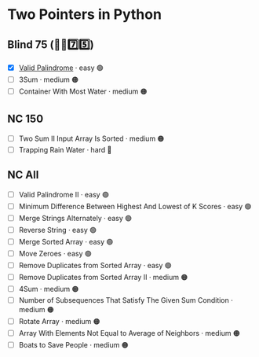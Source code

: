 # Two Pointers in Python


## Blind 75 (🧑‍🦯7️⃣5️⃣)
- [x] [Valid Palindrome](https://github.com/flenhu/leetcode/blob/main/Python/02_twoPointers/125_validPalindrome.ipynb) · easy 🟢  
- [ ] 3Sum · medium 🟠
- [ ] Container With Most Water · medium 🟠

## NC 150

- [ ] Two Sum II Input Array Is Sorted · medium 🟠
- [ ] Trapping Rain Water · hard 🔴

## NC All
- [ ] Valid Palindrome II · easy 🟢  
- [ ] Minimum Difference Between Highest And Lowest of K Scores · easy 🟢 
- [ ] Merge Strings Alternately · easy 🟢  
- [ ] Reverse String · easy 🟢  
- [ ] Merge Sorted Array · easy 🟢  
- [ ] Move Zeroes  · easy 🟢  
- [ ] Remove Duplicates from Sorted Array · easy 🟢  
- [ ] Remove Duplicates from Sorted Array II · medium 🟠
- [ ] 4Sum · medium 🟠
- [ ] Number of Subsequences That Satisfy The Given Sum Condition · medium 🟠
- [ ] Rotate Array · medium 🟠
- [ ] Array With Elements Not Equal to Average of Neighbors · medium 🟠
- [ ] Boats to Save People · medium 🟠